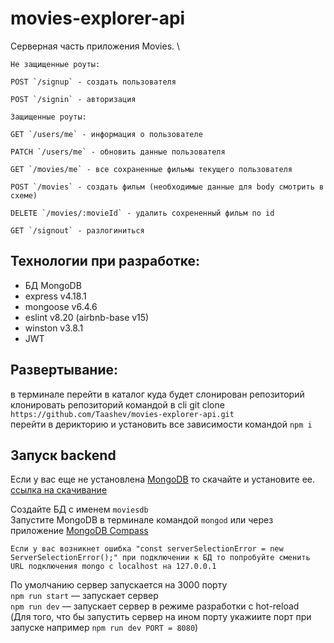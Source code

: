 # movies-explorer-api

Серверная часть приложения Movies. \

```
Не защищенные роуты:

POST `/signup` - создать пользователя

POST `/signin` - авторизация

```

```
Защищенные роуты:

GET `/users/me` - информация о пользователе

PATCH `/users/me` - обновить данные пользователя

GET `/movies/me` - все сохраненные фильмы текущего пользователя

POST `/movies` - создать фильм (необходимые данные для body смотрить в схеме)

DELETE `/movies/:movieId` - удалить сохрененный фильм по id

GET `/signout` - разлогиниться

```

## Технологии при разработке:

- БД MongoDB
- express v4.18.1
- mongoose v6.4.6
- eslint v8.20 (airbnb-base v15)
- winston v3.8.1
- JWT

## Развертывание:

в терминале перейти в каталог куда будет слонирован репозиторий \
клонировать репозиторий командой в cli git clone `https://github.com/Taashev/movies-explorer-api.git` \
перейти в дерикторию и установить все зависимости командой `npm i`

## Запуск backend

Если у вас еще не установлена [MongoDB](https://www.mongodb.com/) то скачайте и установите ее. \
[ссылка на скачивание](https://www.mongodb.com/try/download/community-kubernetes-operator)

Создайте БД с именем `moviesdb` \
Запустите MongoDB в терминале командой `mongod` или через приложение [MongoDB Compass](https://www.mongodb.com/products/compass)

`Если у вас возникнет ошибка "const serverSelectionError = new ServerSelectionError();" при подключении к БД то попробуйте сменить URL подключения mongo с localhost на 127.0.0.1`

По умолчанию сервер запускается на 3000 порту \
`npm run start` — запускает сервер \
`npm run dev` — запускает сервер в режиме разработки с hot-reload \
(Для того, что бы запустить сервер на ином порту укажиите порт при запуске например `npm run dev PORT = 8080`)
